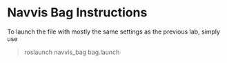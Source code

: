 # Navvis Bag Instructions

To launch the file with mostly the same settings as the previous lab, simply use

>roslaunch navvis_bag bag.launch



